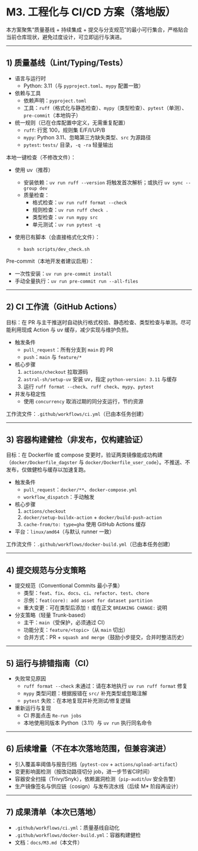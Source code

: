 # M3. 工程化与 CI/CD 方案（落地版）

本方案聚焦“质量基线 + 持续集成 + 提交与分支规范”的最小可行集合，严格贴合当前仓库现状，避免过度设计，可立即运行与演进。

---

## 1) 质量基线（Lint/Typing/Tests）

- 语言与运行时
  - Python: 3.11（与 `pyproject.toml`、`mypy` 配置一致）
- 依赖与工具
  - 依赖声明：`pyproject.toml`
  - 工具：`ruff`（格式化与静态检查）、`mypy`（类型检查）、`pytest`（单测）、`pre-commit`（本地钩子）
- 统一规则（已在仓库配置中定义，无需重复配置）
  - `ruff`: 行宽 100，规则集 E/F/I/UP/B
  - `mypy`: Python 3.11、忽略第三方缺失类型、`src` 为源路径
  - `pytest`: `tests/` 目录，`-q -ra` 轻量输出

本地一键检查（不修改文件）：

- 使用 uv（推荐）
  - 安装依赖：`uv run ruff --version` 将触发首次解析；或执行 `uv sync --group dev`
  - 质量检查：
    - 格式检查：`uv run ruff format --check`
    - 规则检查：`uv run ruff check .`
    - 类型检查：`uv run mypy src`
    - 单元测试：`uv run pytest -q`

- 使用已有脚本（会直接格式化文件）：
  - `bash scripts/dev_check.sh`

Pre-commit（本地开发者建议启用）：

- 一次性安装：`uv run pre-commit install`
- 手动全量执行：`uv run pre-commit run --all-files`

---

## 2) CI 工作流（GitHub Actions）

目标：在 PR 与主干推送时自动执行格式校验、静态检查、类型检查与单测。尽可能利用现成 Action 与 uv 缓存，减少实现与维护负担。

- 触发条件
  - `pull_request`：所有分支到 `main` 的 PR
  - `push`：`main` 与 `feature/*`
- 核心步骤
  1) `actions/checkout` 拉取源码
  2) `astral-sh/setup-uv` 安装 uv，指定 `python-version: 3.11` 与缓存
  3) 运行 `ruff format --check`、`ruff check`、`mypy`、`pytest`
- 并发与稳定性
  - 使用 `concurrency` 取消过期的同分支运行，节约资源

工作流文件：`.github/workflows/ci.yml`（已由本任务创建）

---

## 3) 容器构建健检（非发布，仅构建验证）

目标：在 Dockerfile 或 compose 变更时，验证两类镜像能成功构建（`docker/Dockerfile_dagster` 与 `docker/Dockerfile_user_code`）。不推送、不发布，仅做健检与缓存以加速复跑。

- 触发条件
  - `pull_request`：`docker/**`、`docker-compose.yml`
  - `workflow_dispatch`：手动触发
- 核心步骤
  1) `actions/checkout`
  2) `docker/setup-buildx-action` + `docker/build-push-action`
  3) `cache-from/to: type=gha` 使用 GitHub Actions 缓存
- 平台：`linux/amd64`（与默认 runner 一致）

工作流文件：`.github/workflows/docker-build.yml`（已由本任务创建）

---

## 4) 提交规范与分支策略

- 提交规范（Conventional Commits 最小子集）
  - 类型：`feat`、`fix`、`docs`、`ci`、`refactor`、`test`、`chore`
  - 示例：`feat(core): add asset for dataset partition`
  - 重大变更：可在类型后添加 `!` 或在正文 `BREAKING CHANGE:` 说明
- 分支策略（轻量 Trunk-based）
  - 主干：`main`（受保护，必须通过 CI）
  - 功能分支：`feature/<topic>`（从 `main` 切出）
  - 合并方式：PR + `squash and merge`（鼓励小步提交，合并时整洁历史）

---

## 5) 运行与排错指南（CI）

- 失败常见原因
  - `ruff format --check` 未通过：请在本地执行 `uv run ruff format` 修复
  - `mypy` 类型问题：根据报错在 `src/` 补充类型或忽略注解
  - `pytest` 失败：在本地复现并补充测试/修复逻辑
- 重新运行与复现
  - CI 界面点击 `Re-run jobs`
  - 本地使用同版本 Python（3.11）与 `uv run` 执行同名命令

---

## 6) 后续增量（不在本次落地范围，但兼容演进）

- 引入覆盖率阈值与报告归档（`pytest-cov` + `actions/upload-artifact`）
- 变更影响面检测（按改动路径切分 job，进一步节省CI时间）
- 容器安全扫描（Trivy/Snyk），依赖漏洞检测（`pip-audit`/`uv` 安全告警）
- 生产镜像签名与供应链（cosign）与发布流水线（后续 M* 阶段再设计）

---

## 7) 成果清单（本次已落地）

- `.github/workflows/ci.yml`：质量基线自动化
- `.github/workflows/docker-build.yml`：容器构建健检
- 文档：`docs/M3.md`（本文件）
